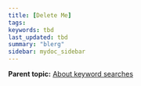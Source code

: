 ```yaml
---
title: [Delete Me]
tags:
keywords: tbd
last_updated: tbd
summary: "blerg"
sidebar: mydoc_sidebar
---
```


**Parent topic:** [About keyword searches](../../../admin/complex_searches/about_keyword_searches.html)
